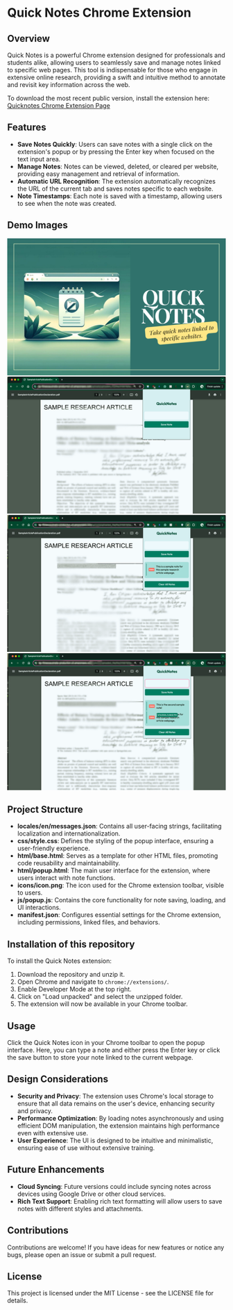 # Quick Notes Chrome Extension

## Overview
Quick Notes is a powerful Chrome extension designed for professionals and students alike, allowing users to seamlessly save and manage notes linked to specific web pages. This tool is indispensable for those who engage in extensive online research, providing a swift and intuitive method to annotate and revisit key information across the web.

To download the most recent public version, install the extension here: [Quicknotes Chrome Extension Page](https://chromewebstore.google.com/detail/quick-notes/kbiajefahoihmligpokjjlmapknnonlc?authuser=1)

## Features
- **Save Notes Quickly**: Users can save notes with a single click on the extension's popup or by pressing the Enter key when focused on the text input area.
- **Manage Notes**: Notes can be viewed, deleted, or cleared per website, providing easy management and retrieval of information.
- **Automatic URL Recognition**: The extension automatically recognizes the URL of the current tab and saves notes specific to each website.
- **Note Timestamps**: Each note is saved with a timestamp, allowing users to see when the note was created.

## Demo Images
![Demo 0](icons/Main.png)
![Demo 1](icons/Demo1.png)
![Demo 2](icons/Demo2.png)
![Demo 3](icons/Demo3.png)

## Project Structure
- **locales/en/messages.json**: Contains all user-facing strings, facilitating localization and internationalization.
- **css/style.css**: Defines the styling of the popup interface, ensuring a user-friendly experience.
- **html/base.html**: Serves as a template for other HTML files, promoting code reusability and maintainability.
- **html/popup.html**: The main user interface for the extension, where users interact with note functions.
- **icons/icon.png**: The icon used for the Chrome extension toolbar, visible to users.
- **js/popup.js**: Contains the core functionality for note saving, loading, and UI interactions.
- **manifest.json**: Configures essential settings for the Chrome extension, including permissions, linked files, and behaviors.

## Installation of this repository
To install the Quick Notes extension:
1. Download the repository and unzip it.
2. Open Chrome and navigate to `chrome://extensions/`.
3. Enable Developer Mode at the top right.
4. Click on "Load unpacked" and select the unzipped folder.
5. The extension will now be available in your Chrome toolbar.

## Usage
Click the Quick Notes icon in your Chrome toolbar to open the popup interface. Here, you can type a note and either press the Enter key or click the save button to store your note linked to the current webpage.

## Design Considerations
- **Security and Privacy**: The extension uses Chrome's local storage to ensure that all data remains on the user's device, enhancing security and privacy.
- **Performance Optimization**: By loading notes asynchronously and using efficient DOM manipulation, the extension maintains high performance even with extensive use.
- **User Experience**: The UI is designed to be intuitive and minimalistic, ensuring ease of use without extensive training.

## Future Enhancements
- **Cloud Syncing**: Future versions could include syncing notes across devices using Google Drive or other cloud services.
- **Rich Text Support**: Enabling rich text formatting will allow users to save notes with different styles and attachments.

## Contributions
Contributions are welcome! If you have ideas for new features or notice any bugs, please open an issue or submit a pull request.

## License
This project is licensed under the MIT License - see the LICENSE file for details.
